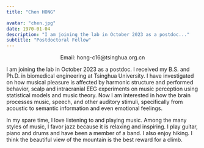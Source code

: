 ```yaml
---
title: "Chen HONG"

avatar: "chen.jpg"
date: 1970-01-04
description: "I am joining the lab in October 2023 as a postdoc..."
subtitle: "Postdoctoral Fellow"
---
```

<p align="center">
    Email: hong-c16@tsinghua.org.cn
</p>

I am joining the lab in October 2023 as a postdoc. I received my B.S. and Ph.D. in biomedical engineering at Tsinghua University. I have investigated on how musical pleasure is affected by harmonic structure and performed behavior, scalp and intracranial EEG experiments on music perception using statistical models and music theory. Now I am interested in how the brain processes music, speech, and other auditory stimuli, specifically from acoustic to semantic information and even emotional feelings.

In my spare time, I love listening to and playing music. Among the many styles of music, I favor jazz because it is relaxing and inspiring. I play guitar, piano and drums and have been a member of a band. I also enjoy hiking. I think the beautiful view of the mountain is the best reward for a climb.

